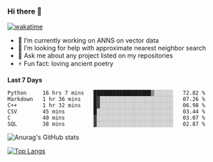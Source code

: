 ### Hi there 👋

[![wakatime](https://wakatime.com/badge/user/8906da98-c623-4aff-ac00-99cb42e09b38.svg)](https://wakatime.com/@8906da98-c623-4aff-ac00-99cb42e09b38)

- 🔭 I’m currently working on ANNS on vector data
- 🤔 I’m looking for help with approximate nearest neighbor search
- 💬 Ask me about any project listed on my repositories
- ⚡ Fun fact: loving ancient poetry


**Last 7 Days**
<!--START_SECTION:waka-->

```text
Python     16 hrs 7 mins   ██████████████████▒░░░░░░   72.82 %
Markdown   1 hr 36 mins    █▓░░░░░░░░░░░░░░░░░░░░░░░   07.26 %
C++        1 hr 32 mins    █▓░░░░░░░░░░░░░░░░░░░░░░░   06.98 %
CSV        45 mins         █░░░░░░░░░░░░░░░░░░░░░░░░   03.44 %
C          40 mins         ▓░░░░░░░░░░░░░░░░░░░░░░░░   03.07 %
SQL        38 mins         ▓░░░░░░░░░░░░░░░░░░░░░░░░   02.87 %
```

<!--END_SECTION:waka-->

![Anurag's GitHub stats](https://github-readme-stats.vercel.app/api?username=matchyc&count_private=true&show_icons=true&theme=vue)

[![Top Langs](https://github-readme-stats.vercel.app/api/top-langs/?username=matchyc&langs_count=4&&hide=perl,raku,html,javascript,shell,roff,prolog)](https://github.com/anuraghazra/github-readme-stats)
